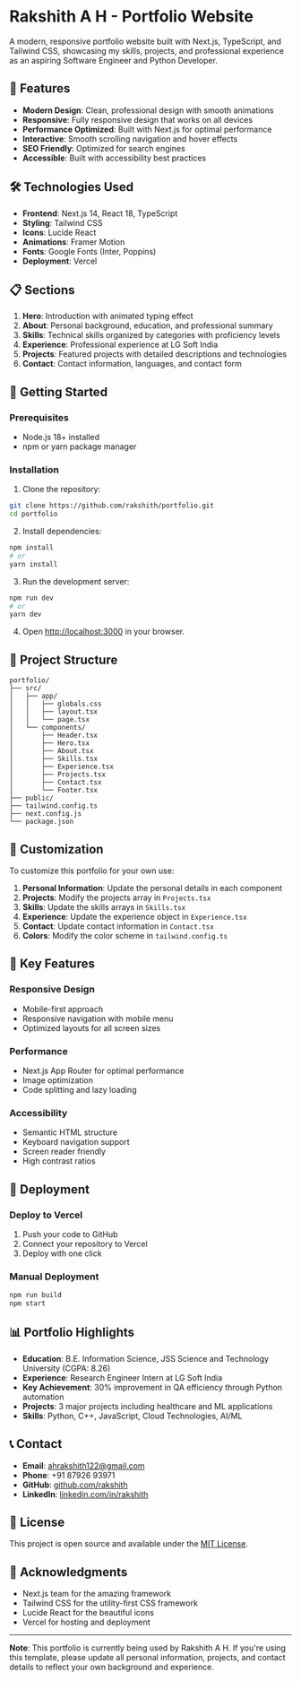 # Rakshith A H - Portfolio Website

A modern, responsive portfolio website built with Next.js, TypeScript, and Tailwind CSS, showcasing my skills, projects, and professional experience as an aspiring Software Engineer and Python Developer.

## 🚀 Features

- **Modern Design**: Clean, professional design with smooth animations
- **Responsive**: Fully responsive design that works on all devices
- **Performance Optimized**: Built with Next.js for optimal performance
- **Interactive**: Smooth scrolling navigation and hover effects
- **SEO Friendly**: Optimized for search engines
- **Accessible**: Built with accessibility best practices

## 🛠️ Technologies Used

- **Frontend**: Next.js 14, React 18, TypeScript
- **Styling**: Tailwind CSS
- **Icons**: Lucide React
- **Animations**: Framer Motion
- **Fonts**: Google Fonts (Inter, Poppins)
- **Deployment**: Vercel

## 📋 Sections

1. **Hero**: Introduction with animated typing effect
2. **About**: Personal background, education, and professional summary
3. **Skills**: Technical skills organized by categories with proficiency levels
4. **Experience**: Professional experience at LG Soft India
5. **Projects**: Featured projects with detailed descriptions and technologies
6. **Contact**: Contact information, languages, and contact form

## 🚀 Getting Started

### Prerequisites

- Node.js 18+ installed
- npm or yarn package manager

### Installation

1. Clone the repository:
```bash
git clone https://github.com/rakshith/portfolio.git
cd portfolio
```

2. Install dependencies:
```bash
npm install
# or
yarn install
```

3. Run the development server:
```bash
npm run dev
# or
yarn dev
```

4. Open [http://localhost:3000](http://localhost:3000) in your browser.

## 📁 Project Structure

```
portfolio/
├── src/
│   ├── app/
│   │   ├── globals.css
│   │   ├── layout.tsx
│   │   └── page.tsx
│   └── components/
│       ├── Header.tsx
│       ├── Hero.tsx
│       ├── About.tsx
│       ├── Skills.tsx
│       ├── Experience.tsx
│       ├── Projects.tsx
│       ├── Contact.tsx
│       └── Footer.tsx
├── public/
├── tailwind.config.ts
├── next.config.js
└── package.json
```

## 🎨 Customization

To customize this portfolio for your own use:

1. **Personal Information**: Update the personal details in each component
2. **Projects**: Modify the projects array in `Projects.tsx`
3. **Skills**: Update the skills arrays in `Skills.tsx`
4. **Experience**: Update the experience object in `Experience.tsx`
5. **Contact**: Update contact information in `Contact.tsx`
6. **Colors**: Modify the color scheme in `tailwind.config.ts`

## 📱 Key Features

### Responsive Design
- Mobile-first approach
- Responsive navigation with mobile menu
- Optimized layouts for all screen sizes

### Performance
- Next.js App Router for optimal performance
- Image optimization
- Code splitting and lazy loading

### Accessibility
- Semantic HTML structure
- Keyboard navigation support
- Screen reader friendly
- High contrast ratios

## 🚀 Deployment

### Deploy to Vercel

1. Push your code to GitHub
2. Connect your repository to Vercel
3. Deploy with one click

### Manual Deployment

```bash
npm run build
npm start
```

## 📊 Portfolio Highlights

- **Education**: B.E. Information Science, JSS Science and Technology University (CGPA: 8.26)
- **Experience**: Research Engineer Intern at LG Soft India
- **Key Achievement**: 30% improvement in QA efficiency through Python automation
- **Projects**: 3 major projects including healthcare and ML applications
- **Skills**: Python, C++, JavaScript, Cloud Technologies, AI/ML

## 📞 Contact

- **Email**: ahrakshith122@gmail.com
- **Phone**: +91 87926 93971
- **GitHub**: [github.com/rakshith](https://github.com/rakshith)
- **LinkedIn**: [linkedin.com/in/rakshith](https://linkedin.com/in/rakshith)

## 📄 License

This project is open source and available under the [MIT License](LICENSE).

## 🙏 Acknowledgments

- Next.js team for the amazing framework
- Tailwind CSS for the utility-first CSS framework
- Lucide React for the beautiful icons
- Vercel for hosting and deployment

---

**Note**: This portfolio is currently being used by Rakshith A H. If you're using this template, please update all personal information, projects, and contact details to reflect your own background and experience.

